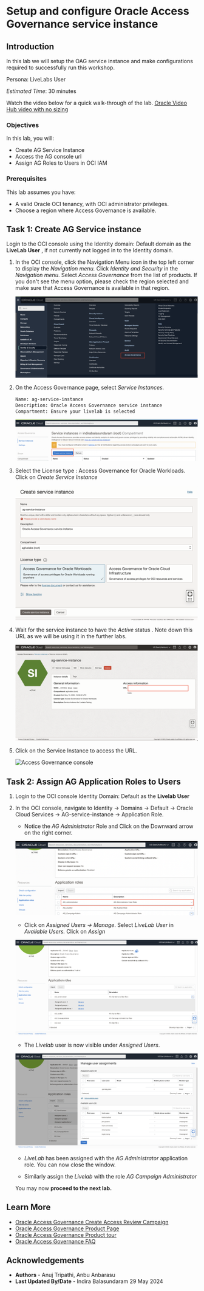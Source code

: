 # Setup and configure Oracle Access Governance service instance

## Introduction

In this lab we will setup the OAG service instance and make configurations required to successfully run this workshop.

Persona: LiveLabs User

*Estimated Time*: 30 minutes

Watch the video below for a quick walk-through of the lab.
[Oracle Video Hub video with no sizing](videohub:1_4tnt9xrw)

### Objectives

In this lab, you will:

* Create AG Service Instance
* Access the AG console url
* Assign AG Roles to Users in OCI IAM

### Prerequisites

This lab assumes you have:

* A valid Oracle OCI tenancy, with OCI administrator privileges.
* Choose a region where Access Governance is available.

## Task 1: Create AG Service instance

Login to the OCI console using the Identity domain: Default domain as the **LiveLab User** , if not currently not logged in to the Identity domain.

1. In the OCI console, click the Navigation Menu icon in the top left corner to display the *Navigation menu.* Click *Identity and Security* in the *Navigation menu*. Select *Access Governance* from the list of products. If you don't see the menu option, please check the region selected and make sure that Access Governance is available in that region.

    ![Create Service Instance](images/oci-console.png)

2. On the Access Governance page, select *Service Instances.*

    ```
    Name: ag-service-instance
    Description: Oracle Access Governance service instance
    Compartment: Ensure your livelab is selected
    ```

    ![Create Service Instance](images/create-service-instance.png)

3. Select the License type : Access Governance for Oracle Workloads. Click on *Create Service Instance*

    ![Select License type](images/license-type.png)

4. Wait for the service instance to have the *Active* status . Note down this URL as we will be using it in the further labs.

    ![Service Instance is Active](images/ag-url.png)

5. Click on the Service Instance to access the URL.

    ![Access Governance console](images/ag-console.png)


## Task 2: Assign AG Application Roles to Users

1. Login to the OCI console Identity Domain: Default as the **Livelab User**

2. In the OCI console, navigate to Identity -> Domains -> Default -> Oracle Cloud Services -> AG-service-instance -> Application Role.

    * Notice the *AG Administrator* Role and Click on the Downward arrow on the right corner.

    ![OIG Identity Roles and Access Policies](images/user-approle.png)

    * Click on *Assigned Users -> Manage*. Select *LiveLab User* in *Available Users.* Click on *Assign*

    ![OIG Identity Roles and Access Policies](images/user-approle-list.png)

    * The *Livelab* user is now visible under *Assigned Users*.

    ![OIG Identity Roles and Access Policies](images/user-approle-assign.png)

    * *LiveLab* has been assigned with the *AG Administrator* application role. You can now close the window.

    * Similarly assign the *Livelab* with the role *AG Campaign Administrator*


    You may now **proceed to the next lab.**

## Learn More

* [Oracle Access Governance Create Access Review Campaign](https://docs.oracle.com/en/cloud/paas/access-governance/pdapg/index.html)
* [Oracle Access Governance Product Page](https://www.oracle.com/security/cloud-security/access-governance/)
* [Oracle Access Governance Product tour](https://www.oracle.com/webfolder/s/quicktours/paas/pt-sec-access-governance/index.html)
* [Oracle Access Governance FAQ](https://www.oracle.com/security/cloud-security/access-governance/faq/)

## Acknowledgements

* **Authors** - Anuj Tripathi, Anbu Anbarasu
* **Last Updated By/Date** - Indira Balasundaram 29 May 2024
